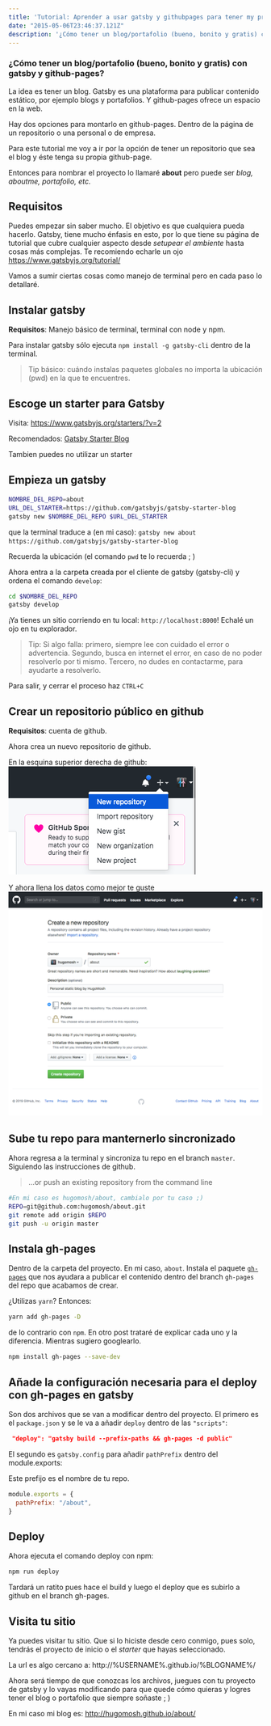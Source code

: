 ```yaml
---
title: 'Tutorial: Aprender a usar gatsby y githubpages para tener my propio blog/portafolio'
date: "2015-05-06T23:46:37.121Z"
description: '¿Cómo tener un blog/portafolio (bueno, bonito y gratis) con gatsby y github-pages?'
---
```


### ¿Cómo tener un blog/portafolio (bueno, bonito y gratis) con gatsby y github-pages?


La idea es tener un blog. Gatsby es una plataforma para publicar contenido estático, por ejemplo blogs y portafolios. Y github-pages ofrece un espacio en la web.

Hay dos opciones para montarlo en github-pages. Dentro de la página de un repositorio o una personal o de empresa.

Para este tutorial me voy a ir por la opción de tener un repositorio que sea el blog y éste tenga su propia github-page.

Entonces para nombrar el proyecto lo llamaré **about** pero puede ser _blog, aboutme, portafolio, etc._

## Requisitos

Puedes empezar sin saber mucho. El objetivo es que cualquiera pueda hacerlo. Gatsby, tiene mucho énfasis en esto, por lo que tiene su página de tutorial que cubre cualquier aspecto desde _setupear el ambiente_ hasta cosas más complejas. Te recomiendo echarle un ojo
https://www.gatsbyjs.org/tutorial/

Vamos a sumir ciertas cosas como manejo de terminal pero en cada paso lo detallaré.

## Instalar gatsby

**Requisitos**: Manejo básico de terminal, terminal con node y npm.

Para instalar gatsby sólo ejecuta `npm install -g gatsby-cli` dentro de la terminal.

> Tip básico: cuándo instalas paquetes globales no importa la ubicación (pwd) en la que te encuentres.


## Escoge un starter para Gatsby

Visita: https://www.gatsbyjs.org/starters/?v=2

Recomendados: [Gatsby Starter Blog](https://www.gatsbyjs.org/starters/gatsbyjs/gatsby-starter-blog/)

Tambien puedes no utilizar un starter

## Empieza un gatsby 

```bash
NOMBRE_DEL_REPO=about
URL_DEL_STARTER=https://github.com/gatsbyjs/gatsby-starter-blog
gatsby new $NOMBRE_DEL_REPO $URL_DEL_STARTER
```
que la terminal traduce a (en mi caso): `gatsby new about https://github.com/gatsbyjs/gatsby-starter-blog`

Recuerda la ubicación (el comando `pwd` te lo recuerda ; )

Ahora entra a la carpeta creada por el cliente de gatsby (gatsby-cli) y ordena el comando `develop`:

```bash
cd $NOMBRE_DEL_REPO
gatsby develop
```

¡Ya tienes un sitio corriendo en tu local: `http://localhost:8000`! Echalé un ojo en tu explorador. 

> Tip: Si algo falla: primero, siempre lee con cuidado el error o advertencia. Segundo, busca en internet el error, en caso de no poder resolverlo por ti mismo. Tercero, no dudes en contactarme, para ayudarte a resolverlo.

Para salir, y cerrar el proceso haz `CTRL+C`



## Crear un repositorio público en github

**Requisitos**: cuenta de github.

Ahora crea un nuevo repositorio de github.

En la esquina superior derecha de github:
![New repo](./new_repo.png)

Y ahora llena los datos como mejor te guste
![New repo](./github.com_new.png)



## Sube tu repo para manternerlo sincronizado

Ahora regresa a la terminal y sincroniza tu repo en el branch `master`. Siguiendo las instrucciones de github.

>…or push an existing repository from the command line

```bash
#En mi caso es hugomosh/about, cambialo por tu caso ;) 
REPO=git@github.com:hugomosh/about.git 
git remote add origin $REPO
git push -u origin master
```

## Instala gh-pages

Dentro de la carpeta del proyecto. En mi caso, `about`. Instala el paquete [`gh-pages`](https://github.com/tschaub/gh-pages) que nos ayudara a publicar el contenido dentro del branch `gh-pages` del repo que acabamos de crear.

¿Utilizas `yarn`? Entonces: 
```bash
yarn add gh-pages -D
```
de lo contrario con `npm`. En otro post trataré de explicar cada uno y la diferencia. Mientras sugiero googlearlo.

```bash
npm install gh-pages --save-dev
``` 

## Añade la configuración necesaria para el deploy con gh-pages en gatsby

Son dos archivos que se van a modificar dentro del proyecto. El primero es el `package.json` y se le va a añadir `deploy` dentro de las `"scripts"`:

```json
 "deploy": "gatsby build --prefix-paths && gh-pages -d public"
```
El segundo es `gatsby.config` para añadir `pathPrefix` dentro del module.exports:

Este prefijo es el nombre de tu repo.

```js
module.exports = {
  pathPrefix: "/about",
}
```

## Deploy 

Ahora ejecuta el comando deploy con npm:

```bash
npm run deploy 
```

Tardará un ratito pues hace el build y luego el deploy que es subirlo a github en el branch gh-pages.

## Visita tu sitio

Ya puedes visitar tu sitio. Que si lo hiciste desde cero conmigo, pues solo, tendrás el proyecto de inicio o el _starter_ que hayas seleccionado.

La url es algo cercano a: http://%USERNAME%.github.io/%BLOGNAME%/ 

Ahora será tiempo de que conozcas los archivos, juegues con tu proyecto de gatsby y lo vayas modificando para que quede cómo quieras y logres tener el blog o portafolio que siempre soñaste ; )

En mi caso mi blog es: http://hugomosh.github.io/about/

